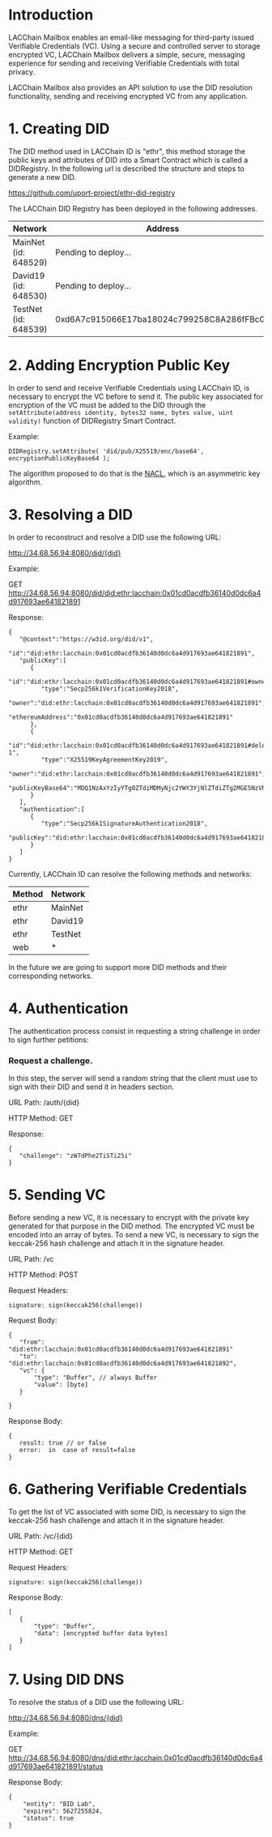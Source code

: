 # Introduction

LACChain Mailbox enables an email-like messaging for third-party issued Verifiable Credentials (VC). Using a secure and controlled server to storage encrypted VC, LACChain Mailbox delivers a simple, secure, messaging experience for sending and receiving Verifiable Credentials with total privacy.

LACChain Mailbox also provides an API solution to use the DID resolution functionality, sending and receiving encrypted VC from any application.


# 1. Creating DID

The DID method used in LACChain ID is "ethr", this method storage the public keys
and attributes of DID into a Smart Contract which is called a DIDRegistry.
In the following url is described the structure and steps to generate a new DID.

https://github.com/uport-project/ethr-did-registry

The LACChain DID Registry has been deployed in the following addresses.

| Network                                  | Address                                                |
| -----------------------------------------| ------------------------------------------------------ |
| MainNet (id: 648529)                     |      Pending to deploy...                              |
| David19 (id: 648530)                     |      Pending to deploy...                              |
| TestNet (id: 648539)                     |      0xd6A7c915066E17ba18024c799258C8A286fFBc00        |

# 2. Adding Encryption Public Key
 
In order to send and receive Verifiable Credentials using LACChain ID, is necessary to encrypt the VC before to send it.
The public key associated for encryption of the VC must be added to the DID through the 
`` setAttribute(address identity, bytes32 name, bytes value, uint validity) `` function of DIDRegistry Smart Contract.

Example: 

```
DIDRegistry.setAttribute( 'did/pub/X25519/enc/base64', encryptionPublicKeyBase64 );
```  

The algorithm proposed to do that is the [NACL](http://nacl.cr.yp.to), which is an asymmetric key algorithm. 

# 3. Resolving a DID

In order to reconstruct and resolve a DID use the following URL:

http://34.68.56.94:8080/did/{did}

Example: 

GET  http://34.68.56.94:8080/did/did:ethr:lacchain:0x01cd0acdfb36140d0dc6a4d917693ae641821891

Response:
````
{
   "@context":"https://w3id.org/did/v1",
   "id":"did:ethr:lacchain:0x01cd0acdfb36140d0dc6a4d917693ae641821891",
   "publicKey":[
      {
         "id":"did:ethr:lacchain:0x01cd0acdfb36140d0dc6a4d917693ae641821891#owner",
         "type":"Secp256k1VerificationKey2018",
         "owner":"did:ethr:lacchain:0x01cd0acdfb36140d0dc6a4d917693ae641821891",
         "ethereumAddress":"0x01cd0acdfb36140d0dc6a4d917693ae641821891"
      },
      {
         "id":"did:ethr:lacchain:0x01cd0acdfb36140d0dc6a4d917693ae641821891#delegate-1",
         "type":"X25519KeyAgreementKey2019",
         "owner":"did:ethr:lacchain:0x01cd0acdfb36140d0dc6a4d917693ae641821891",
         "publicKeyBase64":"MDQ1NzAxYzIyYTg0ZTdiMDMyNjc2YWY3YjNlZTdiZTg2MGE5NzVhODhkNzU2NzczY2Y1Yzk2MTg4ODY0NTAyZmIwNjkwZjE1M2VjODI5YjRjOTk3NDFlOWZjMDhiNjE3MTdiMjczNWI2MTMwMTk4MGNmNjFmNTM1MmU3MzkyNGFkOA=="
      }
   ],
   "authentication":[
      {
         "type":"Secp256k1SignatureAuthentication2018",
         "publicKey":"did:ethr:lacchain:0x01cd0acdfb36140d0dc6a4d917693ae641821891#owner"
      }
   ]
}
```` 

Currently, LACChain ID can resolve the following methods and networks:

| Method                         | Network                                  |
| -------------------------------| -----------------------------------------|
| ethr                           |     MainNet                              |
| ethr                           |     David19                              |
| ethr                           |     TestNet                              |
| web                            |      *                                   |

In the future we are going to support more DID methods and their corresponding networks.
 
# 4. Authentication
 The authentication process consist in requesting a string challenge in order to sign further petitions:

### Request a challenge.
 In this step, the server will send a random string that the client must use 
 to sign with their DID and send it in headers section.
 
 URL Path: /auth/{did}
 
 HTTP Method: GET
 
 Response:
 ```
{
    "challenge": "zW7dPhe2TiSTi25i"
}
 ```

# 5. Sending VC
 Before sending a new VC, it is necessary to encrypt with the private key generated for that purpose
 in the DID method. The encrypted VC must be encoded into an array of bytes. 
To send a new VC, is necessary to sign the keccak-256 hash challenge and attach it in the signature header.

URL Path: /vc

HTTP Method: POST

Request Headers:
 ```
signature: sign(keccak256(challenge))
 ```

Request Body:
 ```
{
    "from": "did:ethr:lacchain:0x01cd0acdfb36140d0dc6a4d917693ae641821891"
    "to": "did:ethr:lacchain:0x01cd0acdfb36140d0dc6a4d917693ae641821892",
    "vc": {
        "type": "Buffer", // always Buffer
        "value": [byte]
    }

}
 ```

Response Body:
 ```
{
    result: true // or false 
    error:  in  case of result=false
}
 ```

# 6. Gathering Verifiable Credentials

 To get the list of VC associated with some DID, is necessary to sign the keccak-256 hash challenge and attach it in the signature header.
 
URL Path: /vc/{did}


HTTP Method: GET

Request Headers:
 ```
signature: sign(keccak256(challenge))
 ```

Response Body:
 ```
[
	{
		"type": "Buffer",
		"data": [encrypted buffer data bytes]
	}
]
 ```

# 7. Using DID DNS

To resolve the status of a DID use the following URL:

http://34.68.56.94:8080/dns/{did}

Example: 

GET  http://34.68.56.94:8080/dns/did:ethr:lacchain:0x01cd0acdfb36140d0dc6a4d917693ae641821891/status

Response Body:
````
{
    "entity": "BID Lab",
    "expires": 5627255824,
    "status": true
}
````